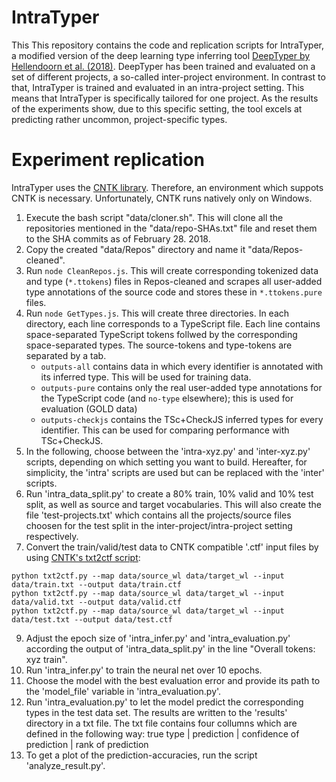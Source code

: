 # IntraTyper

This This repository contains the code and replication scripts for IntraTyper, a modified version of the deep learning type inferring tool [DeepTyper by Hellendoorn et al. (2018)](https://github.com/DeepTyper/DeepTyper).
DeepTyper has been trained and evaluated on a set of different projects, a so-called inter-project environment.
In contrast to that, IntraTyper is trained and evaluated in an intra-project setting.
This means that IntraTyper is specifically tailored for one project.
As the results of the experiments show, due to this specific setting, the tool excels at predicting rather uncommon, project-specific types. 

# Experiment replication

IntraTyper uses the [CNTK library](https://docs.microsoft.com/en-us/cognitive-toolkit/).
Therefore, an environment which suppots CNTK is necessary.
Unfortunately, CNTK runs natively only on Windows.

1. Execute the bash script "data/cloner.sh". This will clone all the repositories mentioned in the "data/repo-SHAs.txt" file and reset them to the SHA commits as of February 28. 2018.
2. Copy the created "data/Repos" directory and name it "data/Repos-cleaned".
3. Run `node CleanRepos.js`. This will create corresponding tokenized data and type (`*.ttokens`) files in Repos-cleaned and scrapes all user-added type annotations of the source code and stores these in `*.ttokens.pure` files.
4. Run `node GetTypes.js`. This will create three directories. In each directory, each line corresponds to a TypeScript file. Each line contains space-separated TypeScript tokens follwed by the corresponding space-separated types. The source-tokens and type-tokens are separated by a tab.
   - `outputs-all` contains data in which every identifier is annotated with its inferred type. This will be used for training data.
   - `outputs-pure` contains only the real user-added type annotations for the TypeScript code (and `no-type` elsewhere); this is used for evaluation (GOLD data)
   - `outputs-checkjs` contains the TSc+CheckJS inferred types for every identifier. This can be used for comparing performance with TSc+CheckJS.
5. In the following, choose between the 'intra-xyz.py' and 'inter-xyz.py' scripts, depending on which setting you want to build. Hereafter, for simplicity, the 'intra' scripts are used but can be replaced with the 'inter' scripts.
6. Run 'intra_data_split.py' to create a 80% train, 10% valid and 10% test split, as well as source and target vocabularies. This will also create the file 'test-projects.txt' which contains all the projects/source files choosen for the test split in the inter-project/intra-project setting respectively.
7. Convert the train/valid/test data to CNTK compatible '.ctf' input files by using [CNTK's txt2ctf script](https://github.com/microsoft/CNTK/blob/master/Scripts/txt2ctf.py):
```
python txt2ctf.py --map data/source_wl data/target_wl --input data/train.txt --output data/train.ctf
python txt2ctf.py --map data/source_wl data/target_wl --input data/valid.txt --output data/valid.ctf
python txt2ctf.py --map data/source_wl data/target_wl --input data/test.txt --output data/test.ctf
```
9. Adjust the epoch size of 'intra_infer.py' and 'intra_evaluation.py' according the output of 'intra_data_split.py' in the line "Overall tokens: xyz train".
10. Run 'intra_infer.py' to train the neural net over 10 epochs.
11. Choose the model with the best evaluation error and provide its path to the 'model_file' variable in 'intra_evaluation.py'.
12. Run 'intra_evaluation.py' to let the model predict the corresponding types in the test data set. The results are written to the 'results' directory in a txt file. The txt file contains four collumns which are defined in the following way: true type | prediction | confidence of prediction | rank of prediction
13. To get a plot of the prediction-accuracies, run the script 'analyze_result.py'.
